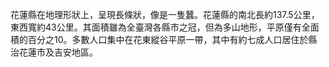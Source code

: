 花蓮縣在地理形狀上，呈現長條狀，像是一隻蠶。花蓮縣的南北長約137.5公里，東西寬約43公里。其面積雖為全臺灣各縣市之冠，但為多山地形，平原僅有全面積的百分之10。多數人口集中在花東縱谷平原一帶，其中有約七成人口居住於縣治花蓮市及吉安地區。